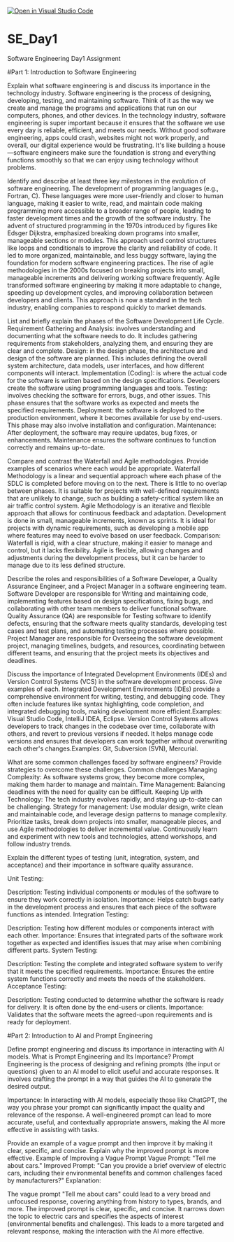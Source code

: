 [![Open in Visual Studio Code](https://classroom.github.com/assets/open-in-vscode-2e0aaae1b6195c2367325f4f02e2d04e9abb55f0b24a779b69b11b9e10269abc.svg)](https://classroom.github.com/online_ide?assignment_repo_id=15560070&assignment_repo_type=AssignmentRepo)
# SE_Day1
Software Engineering Day1 Assignment

#Part 1: Introduction to Software Engineering

Explain what software engineering is and discuss its importance in the technology industry.
Software engineering is the process of designing, developing, testing, and maintaining software. Think of it as the way we create and manage the programs and applications that run on our computers, phones, and other devices.
In the technology industry, software engineering is super important because it ensures that the software we use every day is reliable, efficient, and meets our needs. Without good software engineering, apps could crash, websites might not work properly, and overall, our digital experience would be frustrating. It's like building a house—software engineers make sure the foundation is strong and everything functions smoothly so that we can enjoy using technology without problems.

Identify and describe at least three key milestones in the evolution of software engineering.
The development of programming languages (e.g., Fortran, C). These languages were more user-friendly and closer to human language, making it easier to write, read, and maintain code making programming more accessible to a broader range of people, leading to faster development times and the growth of the software industry.
The advent of structured programming in the 1970s introduced by figures like Edsger Dijkstra, emphasized breaking down programs into smaller, manageable sections or modules. This approach used control structures like loops and conditionals to improve the clarity and reliability of code. It led to more organized, maintainable, and less buggy software, laying the foundation for modern software engineering practices.
The rise of agile methodologies in the 2000s focused on breaking projects into small, manageable increments and delivering working software frequently. Agile transformed software engineering by making it more adaptable to change, speeding up development cycles, and improving collaboration between developers and clients. This approach is now a standard in the tech industry, enabling companies to respond quickly to market demands.

List and briefly explain the phases of the Software Development Life Cycle.
Requirement Gathering and Analysis: involves understanding and documenting what the software needs to do. It includes gathering requirements from stakeholders, analyzing them, and ensuring they are clear and complete.
Design: in the design phase, the architecture and design of the software are planned. This includes defining the overall system architecture, data models, user interfaces, and how different components will interact.
Implementation (Coding): is where the actual code for the software is written based on the design specifications. Developers create the software using programming languages and tools.
Testing: involves checking the software for errors, bugs, and other issues. This phase ensures that the software works as expected and meets the specified requirements.
Deployment: the software is deployed to the production environment, where it becomes available for use by end-users. This phase may also involve installation and configuration.
Maintenance: After deployment, the software may require updates, bug fixes, or enhancements. Maintenance ensures the software continues to function correctly and remains up-to-date.

Compare and contrast the Waterfall and Agile methodologies. Provide examples of scenarios where each would be appropriate.
Waterfall Methodology is a linear and sequential approach where each phase of the SDLC is completed before moving on to the next. There is little to no overlap between phases. It is suitable for projects with well-defined requirements that are unlikely to change, such as building a safety-critical system like an air traffic control system.
Agile Methodology is an iterative and flexible approach that allows for continuous feedback and adaptation. Development is done in small, manageable increments, known as sprints. It is ideal for projects with dynamic requirements, such as developing a mobile app where features may need to evolve based on user feedback.
Comparison:
Waterfall is rigid, with a clear structure, making it easier to manage and control, but it lacks flexibility. Agile is flexible, allowing changes and adjustments during the development process, but it can be harder to manage due to its less defined structure.

Describe the roles and responsibilities of a Software Developer, a Quality Assurance Engineer, and a Project Manager in a software engineering team.
Software Developer are responsible for Writing and maintaining code, implementing features based on design specifications, fixing bugs, and collaborating with other team members to deliver functional software.
Quality Assurance (QA) are responsible for Testing software to identify defects, ensuring that the software meets quality standards, developing test cases and test plans, and automating testing processes where possible.
Project Manager are responsible for Overseeing the software development project, managing timelines, budgets, and resources, coordinating between different teams, and ensuring that the project meets its objectives and deadlines.

Discuss the importance of Integrated Development Environments (IDEs) and Version Control Systems (VCS) in the software development process. Give examples of each.
Integrated Development Environments (IDEs) provide a comprehensive environment for writing, testing, and debugging code. They often include features like syntax highlighting, code completion, and integrated debugging tools, making development more efficient.Examples: Visual Studio Code, IntelliJ IDEA, Eclipse.
Version Control Systems allows developers to track changes in the codebase over time, collaborate with others, and revert to previous versions if needed. It helps manage code versions and ensures that developers can work together without overwriting each other's changes.Examples: Git, Subversion (SVN), Mercurial.

What are some common challenges faced by software engineers? Provide strategies to overcome these challenges.
Common challenges 
Managing Complexity: As software systems grow, they become more complex, making them harder to manage and maintain.
Time Management: Balancing deadlines with the need for quality can be difficult.
Keeping Up with Technology: The tech industry evolves rapidly, and staying up-to-date can be challenging.
Strategy for management: 
Use modular design, write clean and maintainable code, and leverage design patterns to manage complexity.
Prioritize tasks, break down projects into smaller, manageable pieces, and use Agile methodologies to deliver incremental value.
Continuously learn and experiment with new tools and technologies, attend workshops, and follow industry trends.

Explain the different types of testing (unit, integration, system, and acceptance) and their importance in software quality assurance.

Unit Testing:

Description: Testing individual components or modules of the software to ensure they work correctly in isolation.
Importance: Helps catch bugs early in the development process and ensures that each piece of the software functions as intended.
Integration Testing:

Description: Testing how different modules or components interact with each other.
Importance: Ensures that integrated parts of the software work together as expected and identifies issues that may arise when combining different parts.
System Testing:

Description: Testing the complete and integrated software system to verify that it meets the specified requirements.
Importance: Ensures the entire system functions correctly and meets the needs of the stakeholders.
Acceptance Testing:

Description: Testing conducted to determine whether the software is ready for delivery. It is often done by the end-users or clients.
Importance: Validates that the software meets the agreed-upon requirements and is ready for deployment.


#Part 2: Introduction to AI and Prompt Engineering

Define prompt engineering and discuss its importance in interacting with AI models.
What is Prompt Engineering and Its Importance?
Prompt Engineering is the process of designing and refining prompts (the input or questions) given to an AI model to elicit useful and accurate responses. It involves crafting the prompt in a way that guides the AI to generate the desired output.

Importance: In interacting with AI models, especially those like ChatGPT, the way you phrase your prompt can significantly impact the quality and relevance of the response. A well-engineered prompt can lead to more accurate, useful, and contextually appropriate answers, making the AI more effective in assisting with tasks.

Provide an example of a vague prompt and then improve it by making it clear, specific, and concise. Explain why the improved prompt is more effective.
Example of Improving a Vague Prompt
Vague Prompt: "Tell me about cars."
Improved Prompt: "Can you provide a brief overview of electric cars, including their environmental benefits and common challenges faced by manufacturers?"
Explanation:

The vague prompt "Tell me about cars" could lead to a very broad and unfocused response, covering anything from history to types, brands, and more.
The improved prompt is clear, specific, and concise. It narrows down the topic to electric cars and specifies the aspects of interest (environmental benefits and challenges). This leads to a more targeted and relevant response, making the interaction with the AI more effective.
